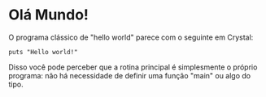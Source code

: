 # Olá Mundo!

O programa clássico de "hello world" parece com o seguinte em Crystal:

```crystal
puts "Hello world!"
```

Disso você pode perceber que a rotina principal é simplesmente o próprio programa: não há necessidade de definir uma função "main" ou algo do tipo.

